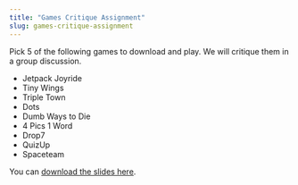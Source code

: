 ```yaml
---
title: "Games Critique Assignment"
slug: games-critique-assignment
---
```


Pick 5 of the following games to download and play. We will critique them in a group discussion.

- Jetpack Joyride 
- Tiny Wings
- Triple Town
- Dots- Dumb Ways to Die
- 4 Pics 1 Word 
- Drop7 
- QuizUp 
- Spaceteam

You can [download the slides here](https://raw.githubusercontent.com/MakeSchool-Tutorials/SA-2015-Cpp-Games-Lectures/master/P3-Games-Critique-Assignment/CritiqueGamesAssignment.pdf).